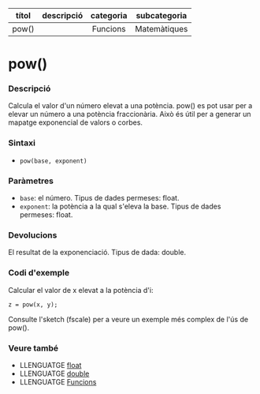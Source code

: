 
| títol | descripció   | categoria  | subcategoria        |
| :---: | :----------: | :--------: | :-----------------: |
| pow() | | Funcions | Matemàtiques |

# pow()

### Descripció

Calcula el valor d'un número elevat a una potència. pow() es pot usar per a elevar un número a una potència fraccionària. Això és útil per a generar un mapatge exponencial de valors o corbes.

### Sintaxi

* `pow(base, exponent)`

### Paràmetres

* `base`: el número. Tipus de dades permeses: float.  
* `exponent`: la potència a la qual s'eleva la base. Tipus de dades permeses: float.

### Devolucions

El resultat de la exponenciació. Tipus de dada: double.

### Codi d'exemple

Calcular el valor de x elevat a la potència d'i:

`z = pow(x, y);`

Consulte l'sketch (fscale) per a veure un exemple més complex de l'ús de pow().

### Veure també

* LLENGUATGE [float](../../Variables/Tipus-dades/float.md)  
* LLENGUATGE [double](../../Variables/Tipus-dades/double.md)  
* LLENGUATGE [Funcions](../Funcions.md)
